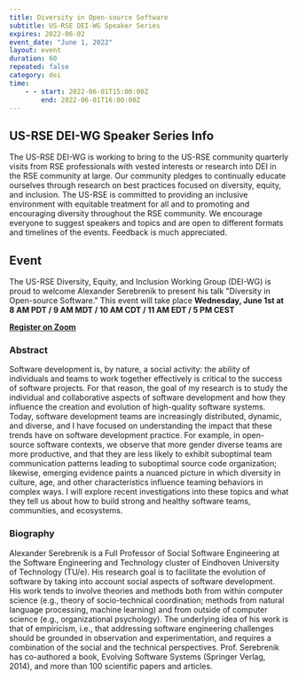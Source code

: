```yaml
---
title: Diversity in Open-source Software
subtitle: US-RSE DEI-WG Speaker Series
expires: 2022-06-02
event_date: "June 1, 2022"
layout: event
duration: 60
repeated: false
category: dei
time:
    - - start: 2022-06-01T15:00:00Z
        end: 2022-06-01T16:00:00Z
---
```




## US-RSE DEI-WG Speaker Series Info

The US-RSE DEI-WG is working to bring to the US-RSE community quarterly visits
from RSE professionals with vested interests or research into DEI in the RSE
community at large. Our community pledges to continually educate ourselves
through research on best practices focused on diversity, equity, and inclusion.
The US-RSE is committed to providing an inclusive environment with equitable
treatment for all and to promoting and encouraging diversity throughout the RSE
community. We encourage everyone to suggest speakers and topics and are open to
different formats and timelines of the events. Feedback is much appreciated.


## Event

The US-RSE Diversity, Equity, and Inclusion Working Group (DEI-WG) is proud to
welcome Alexander Serebrenik to present his talk "Diversity in Open-source Software."
This event will take place **Wednesday, June 1st at 8 AM PDT / 9 AM MDT / 10 AM CDT / 11 AM EDT / 5 PM CEST**

[**Register on Zoom**]()

### Abstract

Software development is, by nature, a social activity: the ability of individuals
and teams to work together effectively is critical to the success of software
projects. For that reason, the goal of my research is to study the individual
and collaborative aspects of software development and how they influence the
creation and evolution of high-quality software systems. Today, software
development teams are increasingly distributed, dynamic, and diverse, and I have
focused on understanding the impact that these trends have on software
development practice. For example, in open-source software contexts, we observe
that more gender diverse teams are more productive, and that they are less
likely to exhibit suboptimal team communication patterns leading to suboptimal
source code organization; likewise, emerging evidence paints a nuanced picture
in which diversity in culture, age, and other characteristics influence teaming
behaviors in complex ways. I will explore recent investigations into these topics
and what they tell us about how to build strong and healthy software teams,
communities, and ecosystems.

### Biography

Alexander Serebrenik is a Full Professor of Social Software Engineering at the
Software Engineering and Technology cluster of Eindhoven University of
Technology (TU/e). His research goal is to facilitate the evolution of software
by taking into account social aspects of software development. His work tends
to involve theories and methods both from within computer science (e.g.,
theory of socio-technical coordination; methods from natural language processing,
machine learning) and from outside of computer science (e.g.,
organizational psychology). The underlying idea of his work is that of empiricism,
i.e., that addressing software engineering challenges should be grounded in
observation and experimentation, and requires a combination of the social and
the technical perspectives. Prof. Serebrenik has co-authored a book,
Evolving Software Systems (Springer Verlag, 2014), and more than 100 scientific
papers and articles.
